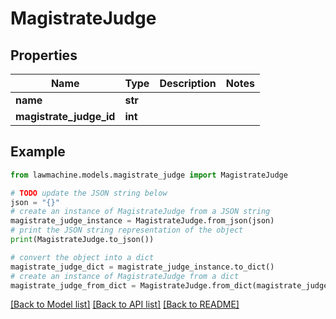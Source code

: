 # MagistrateJudge


## Properties

Name | Type | Description | Notes
------------ | ------------- | ------------- | -------------
**name** | **str** |  | 
**magistrate_judge_id** | **int** |  | 

## Example

```python
from lawmachine.models.magistrate_judge import MagistrateJudge

# TODO update the JSON string below
json = "{}"
# create an instance of MagistrateJudge from a JSON string
magistrate_judge_instance = MagistrateJudge.from_json(json)
# print the JSON string representation of the object
print(MagistrateJudge.to_json())

# convert the object into a dict
magistrate_judge_dict = magistrate_judge_instance.to_dict()
# create an instance of MagistrateJudge from a dict
magistrate_judge_from_dict = MagistrateJudge.from_dict(magistrate_judge_dict)
```
[[Back to Model list]](../README.md#documentation-for-models) [[Back to API list]](../README.md#documentation-for-api-endpoints) [[Back to README]](../README.md)


